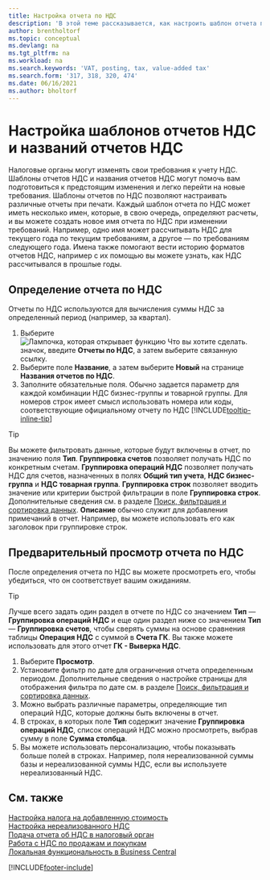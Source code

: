 ```yaml
---
title: Настройка отчета по НДС
description: 'В этой теме рассказывается, как настроить шаблон отчета по НДС и названия отчетов по НДС в соответствии с меняющимися требованиями налоговых органов.'
author: brentholtorf
ms.topic: conceptual
ms.devlang: na
ms.tgt_pltfrm: na
ms.workload: na
ms.search.keywords: 'VAT, posting, tax, value-added tax'
ms.search.form: '317, 318, 320, 474'
ms.date: 06/16/2021
ms.author: bholtorf
---
```

# Настройка шаблонов отчетов НДС и названий отчетов НДС

Налоговые органы могут изменять свои требования к учету НДС. Шаблоны отчетов НДС и названия отчетов НДС могут помочь вам подготовиться к предстоящим изменения и легко перейти на новые требования. Шаблоны отчетов по НДС позволяют настраивать различные отчеты при печати. Каждый шаблон отчета по НДС может иметь несколько имен, которые, в свою очередь, определяют расчеты, и вы можете создать новое имя отчета по НДС при изменении требований. Например, одно имя может рассчитывать НДС для текущего года по текущим требованиям, а другое — по требованиям следующего года. Имена также помогают вести историю форматов отчетов НДС, например с их помощью вы можете узнать, как НДС рассчитывался в прошлые годы.

## Определение отчета по НДС

Отчеты по НДС используются для вычисления суммы НДС за определенный период (например, за квартал).

1. Выберите ![Лампочка, которая открывает функцию Что вы хотите сделать.](media/ui-search/search_small.png "Что вы хотите сделать") значок, введите **Отчеты по НДС**, а затем выберите связанную ссылку.  
2. Выберите поле **Название**, а затем выберите **Новый** на странице **Названия отчетов по НДС**.
3. Заполните обязательные поля. Обычно задается параметр для каждой комбинации НДС бизнес-группы и товарной группы. Для номеров строк имеет смысл использовать номера или коды, соответствующие официальному отчету по НДС [!INCLUDE[tooltip-inline-tip](includes/tooltip-inline-tip_md.md)]  

> [!Tip]
> Вы можете фильтровать данные, которые будут включены в отчет, по значению поля **Тип**. **Группировка счетов** позволяет получать НДС по конкретным счетам.
**Группировка операций НДС** позволяет получать НДС для счетов, назначенных в полях **Общий тип учета**, **НДС бизнес-группа** и **НДС товарная группа**. **Группировка строк** позволяет вводить значение или критерии быстрой фильтрации в поле **Группировка строк**. Дополнительные сведения см. в разделе [Поиск, фильтрация и сортировка данных](ui-enter-criteria-filters.md). **Описание** обычно служит для добавления примечаний в отчет. Например, вы можете использовать его как заголовок при группировке строк.

## Предварительный просмотр отчета по НДС

После определения отчета по НДС вы можете просмотреть его, чтобы убедиться, что он соответствует вашим ожиданиям.
> [!Tip]
> Лучше всего задать один раздел в отчете по НДС со значением **Тип** — **Группировка операций НДС** и еще один раздел ниже со значением **Тип** — **Группировка счетов**, чтобы сверять суммы на основе сравнения таблицы **Операция НДС** с суммой в **Счета ГК**. Вы также можете использовать для этого отчет **ГК - Выверка НДС**.

1. Выберите **Просмотр**.
2. Установите фильтр по дате для ограничения отчета определенным периодом. Дополнительные сведения о настройке страницы для отображения фильтра по дате см. в разделе [Поиск, фильтрация и сортировка данных](ui-enter-criteria-filters.md).
3. Можно выбрать различные параметры, определяющие тип операций НДС, которые должны быть включены в отчет.
4. В строках, в которых поле **Тип** содержит значение **Группировка операций НДС**, список операций НДС можно просмотреть, выбрав сумму в поле **Сумма столбца**.
5. Вы можете использовать персонализацию, чтобы показывать больше полей в строках. Например, поля нереализованной суммы базы и нереализованной суммы НДС, если вы используете нереализованный НДС.

## См. также

[Настройка налога на добавленную стоимость](finance-setup-vat.md)  
[Настройка нереализованного НДС](finance-setup-unrealized-vat.md)  
[Подача отчета об НДС в налоговый орган](finance-how-report-vat.md)  
[Работа с НДС по продажам и покупкам](finance-work-with-vat.md)  
[Локальная функциональность в Business Central](about-localization.md)


[!INCLUDE[footer-include](includes/footer-banner.md)]
